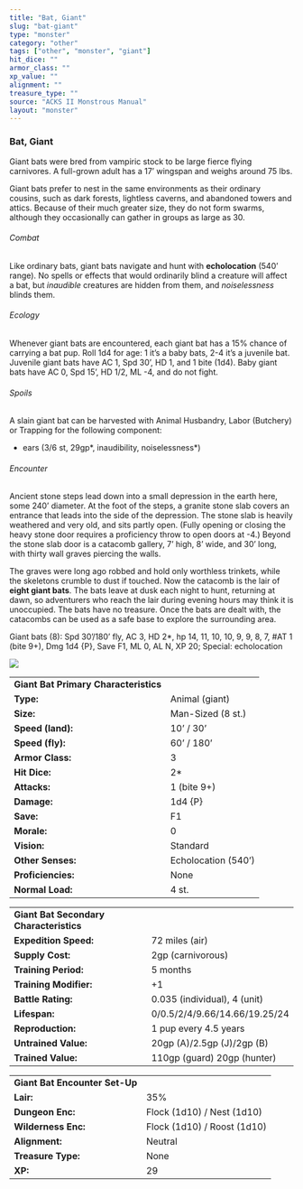 ```yaml
---
title: "Bat, Giant"
slug: "bat-giant"
type: "monster"
category: "other"
tags: ["other", "monster", "giant"]
hit_dice: ""
armor_class: ""
xp_value: ""
alignment: ""
treasure_type: ""
source: "ACKS II Monstrous Manual"
layout: "monster"
---
```


### Bat, Giant

Giant bats were bred from vampiric stock to be large fierce flying carnivores. A full-grown adult
has a 17’ wingspan and weighs around 75 lbs.

Giant bats prefer to nest in the same environments as their ordinary cousins, such as dark forests,
lightless caverns, and abandoned towers and attics. Because of their much greater size, they do not
form swarms, although they occasionally can gather in groups as large as 30.

###### Combat

Like ordinary bats, giant bats navigate and hunt with **echolocation** (540’ range). No spells or
effects that would ordinarily blind a creature will affect a bat, but *inaudible* creatures are
hidden from them, and *noiselessness* blinds them.

###### Ecology

Whenever giant bats are encountered, each giant bat has a 15% chance of carrying a bat pup. Roll
1d4 for age: 1 it’s a baby bats, 2-4 it’s a juvenile bat. Juvenile giant bats have AC 1, Spd 30’, HD
1, and 1 bite (1d4). Baby giant bats have AC 0, Spd 15’, HD 1/2, ML -4, and do not fight.

###### Spoils

A slain giant bat can be harvested with Animal Husbandry, Labor (Butchery) or Trapping for the
following component:

* ears (3/6 st, 29gp*, inaudibility, noiselessness*)

###### Encounter

Ancient stone steps lead down into a small depression in the earth here, some 240’ diameter. At the
foot of the steps, a granite stone slab covers an entrance that leads into the side of the
depression. The stone slab is heavily weathered and very old, and sits partly open. (Fully opening
or closing the heavy stone door requires a proficiency throw to open doors at -4.) Beyond the stone
slab door is a catacomb gallery, 7’ high, 8’ wide, and 30’ long, with thirty wall graves piercing
the walls.

The graves were long ago robbed and hold only worthless trinkets, while the skeletons crumble to
dust if touched. Now the catacomb is the lair of **eight giant bats**. The bats leave at dusk each
night to hunt, returning at dawn, so adventurers who reach the lair during evening hours may think
it is unoccupied. The bats have no treasure. Once the bats are dealt with, the catacombs can be used
as a safe base to explore the surrounding area.

Giant bats (8): Spd 30’/180’ fly, AC 3, HD 2\*, hp 14, 11, 10, 10, 9, 9, 8, 7, #AT 1 (bite 9+), Dmg
1d4 {P}, Save F1, ML 0, AL N, XP 20; Special: echolocation

![](data:image/png;base64...)

|  |  |
| --- | --- |
| **Giant Bat Primary Characteristics** | |
| **Type:** | Animal (giant) |
| **Size:** | Man-Sized (8 st.) |
| **Speed (land):** | 10’ / 30’ |
| **Speed (fly):** | 60’ / 180’ |
| **Armor Class:** | 3 |
| **Hit Dice:** | 2\* |
| **Attacks:** | 1 (bite 9+) |
| **Damage:** | 1d4 {P} |
| **Save:** | F1 |
| **Morale:** | 0 |
| **Vision:** | Standard |
| **Other Senses:** | Echolocation (540’) |
| **Proficiencies:** | None |
| **Normal Load:** | 4 st. |

|  |  |
| --- | --- |
| **Giant Bat Secondary Characteristics** | |
| **Expedition Speed:** | 72 miles (air) |
| **Supply Cost:** | 2gp (carnivorous) |
| **Training Period:** | 5 months |
| **Training Modifier:** | +1 |
| **Battle Rating:** | 0.035 (individual), 4 (unit) |
| **Lifespan:** | 0/0.5/2/4/9.66/14.66/19.25/24 |
| **Reproduction:** | 1 pup every 4.5 years |
| **Untrained Value:** | 20gp (A)/2.5gp (J)/2gp (B) |
| **Trained Value:** | 110gp (guard)  20gp (hunter) |

|  |  |
| --- | --- |
| **Giant Bat Encounter Set-Up** | |
| **Lair:** | 35% |
| **Dungeon Enc:** | Flock (1d10) / Nest (1d10) |
| **Wilderness Enc:** | Flock (1d10) / Roost (1d10) |
| **Alignment:** | Neutral |
| **Treasure Type:** | None |
| **XP:** | 29 |
